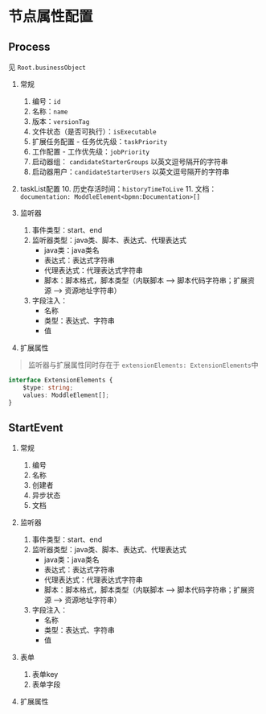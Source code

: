 # 节点属性配置

## Process

见 `Root.businessObject`

1. 常规
   
    1. 编号：`id`
    2. 名称：`name`
    3. 版本：`versionTag`
    4. 文件状态（是否可执行）：`isExecutable`
    5. 扩展任务配置 - 任务优先级：`taskPriority`
    6. 工作配置 - 工作优先级：`jobPriority`
    7. 启动器组： `candidateStarterGroups` 以英文逗号隔开的字符串
    8. 启动器用户：`candidateStarterUsers` 以英文逗号隔开的字符串
9. taskList配置
   10. 历史存活时间：`historyTimeToLive`
   11. 文档：`documentation: ModdleElement<bpmn:Documentation>[]`
2. 监听器
    1. 事件类型：start、end
    2. 监听器类型：java类、脚本、表达式、代理表达式
       - java类：java类名
       - 表达式：表达式字符串
       - 代理表达式：代理表达式字符串
       - 脚本：脚本格式，脚本类型（内联脚本 --> 脚本代码字符串；扩展资源 --> 资源地址字符串）
    3. 字段注入：
       - 名称
       - 类型：表达式、字符串
       - 值
3. 扩展属性

> 监听器与扩展属性同时存在于 `extensionElements: ExtensionElements`中

```typescript
interface ExtensionElements {
    $type: string;
    values: ModdleElement[];
}
```



## StartEvent

1. 常规

    1. 编号
    2. 名称
    3. 创建者
    4. 异步状态
    5. 文档
2. 监听器
    1. 事件类型：start、end
    2. 监听器类型：java类、脚本、表达式、代理表达式
        - java类：java类名
        - 表达式：表达式字符串
        - 代理表达式：代理表达式字符串
        - 脚本：脚本格式，脚本类型（内联脚本 --> 脚本代码字符串；扩展资源 --> 资源地址字符串）
    3. 字段注入：
        - 名称
        - 类型：表达式、字符串
        - 值
3. 表单
    1. 表单key
    2. 表单字段
4. 扩展属性